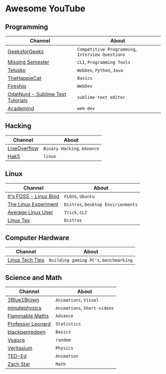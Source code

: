 # Awesome YouTube

## Programming

Channel | About
---|---
[GeeksforGeeks](https://www.youtube.com/channel/UC0RhatS1pyxInC00YKjjBqQ) | `Competitive Programming`, `Interview Questions`
[Missing Semester](https://www.youtube.com/channel/UCuXy5tCgEninup9cGplbiFw) | `CLI`, `Programming Tools`
[Telusko](https://www.youtube.com/channel/UC59K-uG2A5ogwIrHw4bmlEg) | `WebDev`, `Python`, `Java`
[TheHappieCat](https://www.youtube.com/channel/UCtAIs1VCQrymlAnw3mGonhw) | `Basics`
[Fireship](https://www.youtube.com/channel/UCtAIs1VCQrymlAnw3mGonhw) | `WebDev`
[OdatNurd - Sublime Text Tutorials](https://www.youtube.com/channel/UCtAIs1VCQrymlAnw3mGonhw) | `sublime-text editor`
[Academind](https://www.youtube.com/channel/UCtAIs1VCQrymlAnw3mGonhw) | `web-dev`


## Hacking

Channel | About
---|---
[LiveOverflow](https://www.youtube.com/channel/UClcE-kVhqyiHCcjYwcpfj9w) | `Binary Hacking`, `Advance`
[Hak5](https://www.youtube.com/channel/UCtAIs1VCQrymlAnw3mGonhw) | `linux`

## Linux

Channel | About
---|---
[It's FOSS - Linux Blog](https://www.youtube.com/c/Itsfoss/featured) | `FLOSS`, `Ubuntu`
[The Linux Experiment](https://www.youtube.com/channel/UC5UAwBUum7CPN5buc-_N1Fw) | `Distros`, `Desktop Envirionments`
[Average Linux User](https://www.youtube.com/channel/UCZiL6BoryLWxyapUuVYW27g) | `Trick`, `CLI`
[Linux Tex](https://www.youtube.com/channel/UCtAIs1VCQrymlAnw3mGonhw) | `Distros`


## Computer Hardware

Channel | About
---|---
[Linus Tech Tips](https://www.youtube.com/channel/UCXuqSBlHAE6Xw-yeJA0Tunw) | `Building gaming PC's`, `benchmarking`

## Science and Math

Channel | About
---|---
[3Blue1Brown](https://www.youtube.com/channel/UCYO_jab_esuFRV4b17AJtAw) | `Animations`, `Visual`
[minutephysics](https://www.youtube.com/channel/UCUHW94eEFW7hkUMVaZz4eDg) | `Animations`, `Short-videos`
[Flammable Maths](https://www.youtube.com/channel/UCtAIs1VCQrymlAnw3mGonhw) | `Advance`
[Professor Leonard](https://www.youtube.com/channel/UCtAIs1VCQrymlAnw3mGonhw) | `Statistics`
[blackpenredpen](https://www.youtube.com/channel/UCtAIs1VCQrymlAnw3mGonhw) | `Basics`
[Vsauce](https://www.youtube.com/channel/UCtAIs1VCQrymlAnw3mGonhw) | `random`
[Veritasium](https://www.youtube.com/channel/UCtAIs1VCQrymlAnw3mGonhw) | `Physics`
[TED-Ed](https://www.youtube.com/channel/UCtAIs1VCQrymlAnw3mGonhw) | `Animation`
[Zach Star](https://www.youtube.com/channel/UCtAIs1VCQrymlAnw3mGonhw) | `Math`
